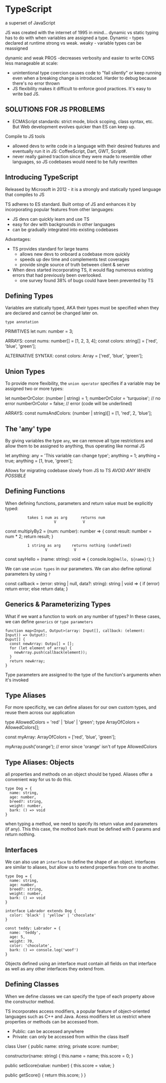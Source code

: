 # TypeScript

a superset of JavaScript

JS was created with the internet of 1995 in mind...
dynamic vs static typing has to do with when variables are assigned a type. Dynamic - types declared at runtime
strong vs weak. weaky - variable types can be reassigned

dynamic and weak
PROS
-decreases verbosity and easier to write
CONS
less manageable at scale:

- unintentional type coercion causes code to "fail silently" or keep running even when a breaking change is introduced. Harder to debug because there's no error thrown
- JS flexibility makes it difficult to enforce good practices. It's easy to write bad JS.

## SOLUTIONS FOR JS PROBLEMS

- ECMAScript standards: strict mode, block scoping, class syntax, etc. But Web development evolves quicker than ES can keep up.

Compile to JS tools

- allowed devs to write code in a language with their desired features and eventually run it in JS: CoffeeScript, Dart, GWT, Script#.
- never really gained traction since they were made to resemble other languages, so JS codebases would need to be fully rewritten

## Introducing TypeScript

Released by Microsoft in 2012 - it is a strongly and statically typed language that compiles to JS

TS adheres to ES standard. Built ontop of JS and enhances it by incorporating popular features from other languages:

- JS devs can quickly learn and use TS
- easy for dev with backgrounds in other languages
- can be gradually integrated into existing codebases

Advantages:

- TS provides standard for large teams
  - allows new devs to onboard a codebase more quickly
  - speeds up dev time and complements test coverages
  - provide single source of truth between client & server
- When devs started incorporating TS, it would flag numerous existing errors that had previously been overlooked.
  - one survey found 38% of bugs could have been prevented by TS

## Defining Types

Variables are statically typed, AKA their types must be specified when they are declared and cannot be changed later on.

`type annotation`

PRIMITIVES
let num: number = 3;

ARRAYS:
const nums: number[] = [1, 2, 3, 4];
const colors: string[] = ['red', 'blue', 'green'];

ALTERNATIVE SYNTAX:
const colors: Array<string> = ['red', 'blue', 'green'];

## Union Types

To provide more flexibility, the `union operator` specifies if a variable may be assigned two or more types:

let numberOrColor: (number | string) = 1;
numberOrColor = 'turquoise'; // no error
numberOrColor = false; // error (code will be underlined)

ARRAYS:
const numsAndColors: (number | string)[] = [1, 'red', 2, 'blue'];

## The 'any' type

By giving variables the type `any`, we can remove all type restrictions and allow them to be assigned to anything, thus operating like normal JS

let anything: any = 'This variable can change type';
anything = 1;
anything = true;
anything = [1, true, 'green'];

Allows for migrating codebase slowly from JS to TS
_AVOID ANY WHEN POSSIBLE_

## Defining Functions

When defining functions, parameters and return value must be explicitly typed:

              takes 1 num as arg      returns num
                          V            V

const multiplyBy2 = (num: number): number => {
const result: number = num \* 2;
return result;
}

              1 string as arg     returns nothing (undefined)
                      V            V

const sayHello = (name: string): void => {
console.log(`Hello, ${name}!`);
}

We can use `union types` in our parameters. We can also define optional parameters by using `?`

const callback = (error: string | null, data?: string): string | void => {
if (error) return error;
else return data;
}

## Generics & Parameterizing Types

What if we want a function to work on any number of types? In these cases, we can define `generics` or `type parameters`

    function map<Input, Output>(array: Input[], callback: (element: Input)) => Output):
    Ouput[] {
      const newArray: Outpu[] = [];
      for (let element of array) {
        newArray.push(callback(element));
      }
      return newArray;
    }

Type parameters are assigned to the type of the function's arguments when it's invoked

## Type Aliases

For more specificity, we can define aliases for our own custom types, and reuse them across our application

type AllowedColors = 'red' | 'blue' | 'green';
type ArrayOfColors = AllowedColors[];

const myArray: ArrayOfColors = ['red', 'blue', 'green'];

myArray.push('orange'); // error since 'orange' isn't of type AllowedColors

## Type Aliases: Objects

all properties and methods on an object should be typed. Aliases offer a convenient way for us to do this.

    type Dog = {
      name: string,
      age: number,
      breed?: string,
      weight: number,
      bark: () => void
    }

when typing a method, we need to specify its return value and parameters (if any). This this case, the mothod bark must be defined with 0 params and return nothing.

## Interfaces

We can also use an `interface` to define the shape of an object. interfaces are similar to aliases, but allow us to extend properties from one to another.

    type Dog = {
      name: string,
      age: number,
      breed?: string,
      weight: number,
      bark: () => void
    }

    interface Labrador extends Dog {
      color: 'black' | 'yellow' | 'chocolate'
    }

    const teddy: Labrador = {
      name: 'teddy',
      age: 5,
      weight: 70,
      color: 'chocolate',
      bark: () => console.log('woof')
    }

Objects defined using an interface must contain all fields on that interface as well as any other interfaces they extend from.

## Defining Classes

When we define classes we can specify the type of each property above the constructor method.

TS incorporates access modifiers, a popular feature of object-oriented languages such as C++ and Java. Acess modifiers let us restrict where properties or methods can be accessed from.

- Public: can be accessed anywhere
- Private: can only be accessed from within the class itself

class User {
public name: string;
private score: number;

constructor(name: string) {
this.name = name;
this.score = 0;
}

public setScore(value: number) {
this.score = value;
}

public getScore() {
return this.score;
}
}
